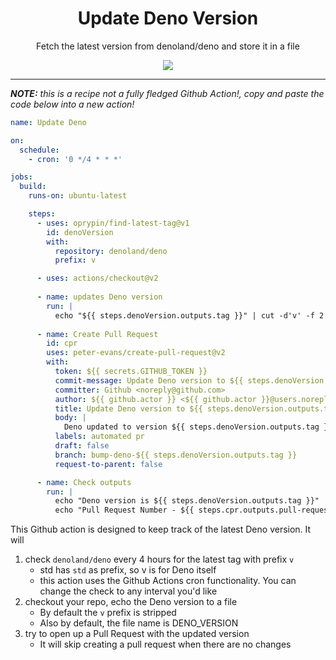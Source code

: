 <p align="center">
   <h1 align="center">Update Deno Version</h1>
</p>
<p align="center">Fetch the latest version from denoland/deno and store it in a file</p>
<p align="center">
   <img src="https://img.shields.io/github/v/tag/jeroenptrs/gh-action-update-deno?label=latest" />
</p>

---

_**NOTE:** this is a recipe not a fully fledged Github Action!, copy and paste the code below into a new action!_


```yml
name: Update Deno

on:
  schedule:
    - cron: '0 */4 * * *'

jobs:
  build:
    runs-on: ubuntu-latest

    steps:
      - uses: oprypin/find-latest-tag@v1
        id: denoVersion
        with:
          repository: denoland/deno
          prefix: v

      - uses: actions/checkout@v2
        
      - name: updates Deno version
        run: |
          echo "${{ steps.denoVersion.outputs.tag }}" | cut -d'v' -f 2 > DENO_VERSION
      
      - name: Create Pull Request
        id: cpr
        uses: peter-evans/create-pull-request@v2
        with:
          token: ${{ secrets.GITHUB_TOKEN }}
          commit-message: Update Deno version to ${{ steps.denoVersion.outputs.tag }}
          committer: Github <noreply@github.com>
          author: ${{ github.actor }} <${{ github.actor }}@users.noreply.github.com>
          title: Update Deno version to ${{ steps.denoVersion.outputs.tag }}
          body: |
            Deno updated to version ${{ steps.denoVersion.outputs.tag }}
          labels: automated pr
          draft: false
          branch: bump-deno-${{ steps.denoVersion.outputs.tag }}
          request-to-parent: false

      - name: Check outputs
        run: |
          echo "Deno version is ${{ steps.denoVersion.outputs.tag }}"
          echo "Pull Request Number - ${{ steps.cpr.outputs.pull-request-number }}"
```

This Github action is designed to keep track of the latest Deno version. It will
1. check `denoland/deno` every 4 hours for the latest tag with prefix `v`
   - std has `std` as prefix, so v is for Deno itself
   - this action uses the Github Actions cron functionality. You can change the check to any interval you'd like
1. checkout your repo, echo the Deno version to a file
   - By default the `v` prefix is stripped
   - Also by default, the file name is DENO_VERSION
1. try to open up a Pull Request with the updated version
   - It will skip creating a pull request when there are no changes
